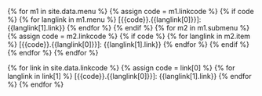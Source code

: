<!-- links enabled -->
{% for m1 in site.data.menu %}
    {% assign code = m1.linkcode %}
    {% if code %}
        {% for langlink in m1.menu %}
[{{code}}.{{langlink[0]}}]: {{langlink[1].link}}
        {% endfor %}
    {% endif %}
    {% for m2 in m1.submenu %}
        {% assign code = m2.linkcode %}
        {% if code %}
            {% for langlink in m2.item %}
[{{code}}.{{langlink[0]}}]: {{langlink[1].link}}
            {% endfor %}
        {% endif %}
    {% endfor %}
{% endfor %}

{% for link in site.data.linkcode %}
    {% assign code = link[0] %}
    {% for langlink in link[1] %}
[{{code}}.{{langlink[0]}}]: {{langlink[1].link}}
    {% endfor %}
{% endfor %}